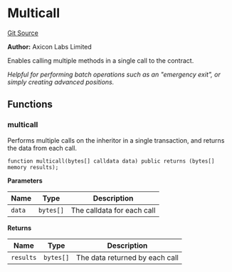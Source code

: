 # Multicall
[Git Source](https://github.com/panoptic-labs/panoptic-v1-core/blob/v1.1.x/contracts/base/Multicall.sol)

**Author:**
Axicon Labs Limited

Enables calling multiple methods in a single call to the contract.

*Helpful for performing batch operations such as an "emergency exit", or simply creating advanced positions.*


## Functions
### multicall

Performs multiple calls on the inheritor in a single transaction, and returns the data from each call.


```solidity
function multicall(bytes[] calldata data) public returns (bytes[] memory results);
```
**Parameters**

|Name|Type|Description|
|----|----|-----------|
|`data`|`bytes[]`|The calldata for each call|

**Returns**

|Name|Type|Description|
|----|----|-----------|
|`results`|`bytes[]`|The data returned by each call|


